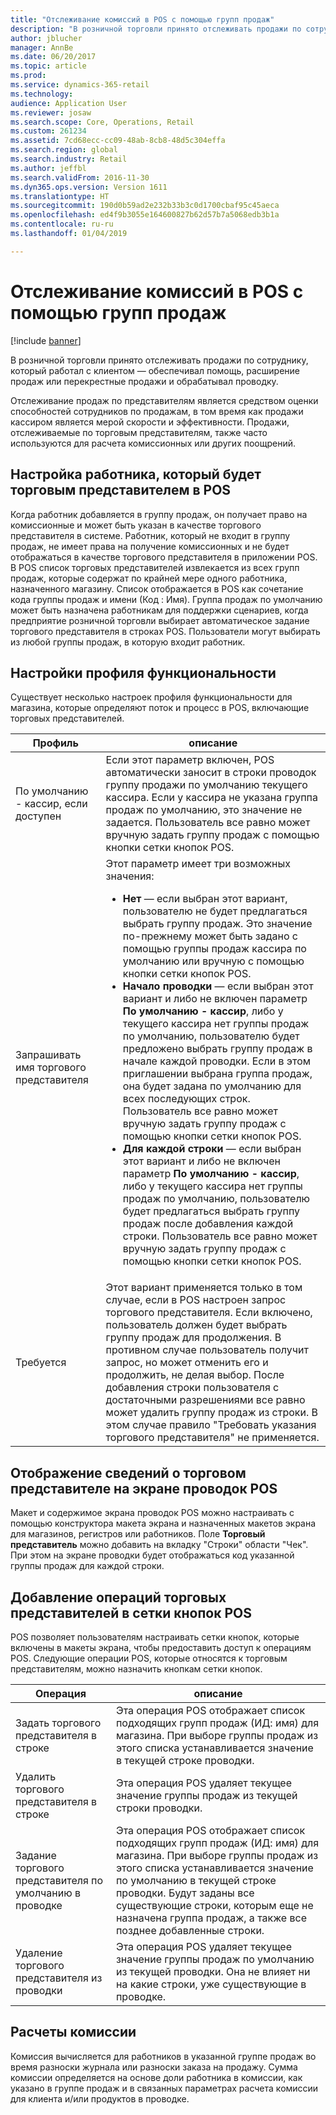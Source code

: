 ```yaml
---
title: "Отслеживание комиссий в POS с помощью групп продаж"
description: "В розничной торговли принято отслеживать продажи по сотруднику, который работал с клиентом — обеспечивал помощь, расширение продаж или перекрестные продажи и обрабатывал проводку."
author: jblucher
manager: AnnBe
ms.date: 06/20/2017
ms.topic: article
ms.prod: 
ms.service: dynamics-365-retail
ms.technology: 
audience: Application User
ms.reviewer: josaw
ms.search.scope: Core, Operations, Retail
ms.custom: 261234
ms.assetid: 7cd68ecc-cc09-48ab-8cb8-48d5c304effa
ms.search.region: global
ms.search.industry: Retail
ms.author: jeffbl
ms.search.validFrom: 2016-11-30
ms.dyn365.ops.version: Version 1611
ms.translationtype: HT
ms.sourcegitcommit: 190d0b59ad2e232b33b3c0d1700cbaf95c45aeca
ms.openlocfilehash: ed4f9b3055e164600827b62d57b7a5068edb3b1a
ms.contentlocale: ru-ru
ms.lasthandoff: 01/04/2019

---
```


# <a name="track-commissions-in-the-point-of-sale-pos-by-using-sales-groups"></a>Отслеживание комиссий в POS с помощью групп продаж

[!include [banner](includes/banner.md)]

В розничной торговли принято отслеживать продажи по сотруднику, который работал с клиентом — обеспечивал помощь, расширение продаж или перекрестные продажи и обрабатывал проводку.

Отслеживание продаж по представителям является средством оценки способностей сотрудников по продажам, в том время как продажи кассиром является мерой скорости и эффективности. Продажи, отслеживаемые по торговым представителям, также часто используются для расчета комиссионных или других поощрений.

## <a name="configuring-a-worker-to-be-a-sales-representative-in-pos"></a>Настройка работника, который будет торговым представителем в POS

Когда работник добавляется в группу продаж, он получает право на комиссионные и может быть указан в качестве торгового представителя в системе. Работник, который не входит в группу продаж, не имеет права на получение комиссионных и не будет отображаться в качестве торгового представителя в приложении POS. В POS список торговых представителей извлекается из всех групп продаж, которые содержат по крайней мере одного работника, назначенного магазину. Список отображается в POS как сочетание кода группы продаж и имени (Код : Имя). Группа продаж по умолчанию может быть назначена работникам для поддержки сценариев, когда предприятие розничной торговли выбирает автоматическое задание торгового представителя в строках POS. Пользователи могут выбирать из любой группы продаж, в которую входит работник.

## <a name="functionality-profile-settings"></a>Настройки профиля функциональности

Существует несколько настроек профиля функциональности для магазина, которые определяют поток и процесс в POS, включающие торговых представителей.

<table>
<thead>
<tr>
<th>Профиль</th>
<th>описание</th>
</tr>
</thead>
<tbody>
<tr>
<td>По умолчанию - кассир, если доступен</td>
<td>Если этот параметр включен, POS автоматически заносит в строки проводок группу продажи по умолчанию текущего кассира. Если у кассира не указана группа продаж по умолчанию, это значение не задается. Пользователь все равно может вручную задать группу продаж с помощью кнопки сетки кнопок POS.</td>
</tr>
<tr>
<td>Запрашивать имя торгового представителя</td>
<td>Этот параметр имеет три возможных значения:
<ul>
<li><strong>Нет</strong> — если выбран этот вариант, пользователю не будет предлагаться выбрать группу продаж. Это значение по-прежнему может быть задано с помощью группы продаж кассира по умолчанию или вручную с помощью кнопки сетки кнопок POS.</li>
<li><strong>Начало проводки</strong> — если выбран этот вариант и либо не включен параметр <strong>По умолчанию - кассир</strong>, либо у текущего кассира нет группы продаж по умолчанию, пользователю будет предложено выбрать группу продаж в начале каждой проводки. Если в этом приглашении выбрана группа продаж, она будет задана по умолчанию для всех последующих строк. Пользователь все равно может вручную задать группу продаж с помощью кнопки сетки кнопок POS.</li>
<li><strong>Для каждой строки</strong> — если выбран этот вариант и либо не включен параметр <strong>По умолчанию - кассир</strong>, либо у текущего кассира нет группы продаж по умолчанию, пользователю будет предлагаться выбрать группу продаж после добавления каждой строки. Пользователь все равно может вручную задать группу продаж с помощью кнопки сетки кнопок POS.</li>
</ul>
</td>
</tr>
<tr>
<td>Требуется</td>
<td>Этот вариант применяется только в том случае, если в POS настроен запрос торгового представителя. Если включено, пользователь должен будет выбрать группу продаж для продолжения. В противном случае пользователь получит запрос, но может отменить его и продолжить, не делая выбор. После добавления строки пользователя с достаточными разрешениями все равно может удалить группу продаж из строки. В этом случае правило "Требовать указания торгового представителя" не применяется.</td>
</tr>
</tbody>
</table>

## <a name="displaying-the-sales-representative-information-on-the-pos-transactions-screen"></a>Отображение сведений о торговом представителе на экране проводок POS

Макет и содержимое экрана проводок POS можно настраивать с помощью конструктора макета экрана и назначенных макетов экрана для магазинов, регистров или работников. Поле **Торговый представитель** можно добавить на вкладку "Строки" области "Чек".  При этом на экране проводки будет отображаться код указанной группы продаж для каждой строки.

## <a name="adding-sales-representative-operations-to-pos-button-grids"></a>Добавление операций торговых представителей в сетки кнопок POS

POS позволяет пользователям настраивать сетки кнопок, которые включены в макеты экрана, чтобы предоставить доступ к операциям POS. Следующие операции POS, которые относятся к торговым представителям, можно назначить кнопкам сетки кнопок.

| Операция                                 | описание |
|-------------------------------------------|-------------|
| Задать торгового представителя в строке          | Эта операция POS отображает список подходящих групп продаж (ИД: имя) для магазина. При выборе группы продаж из этого списка устанавливается значение в текущей строке проводки. |
| Удалить торгового представителя в строке        | Эта операция POS удаляет текущее значение группы продаж из текущей строки проводки. |
| Задание торгового представителя по умолчанию в проводке   | Эта операция POS отображает список подходящих групп продаж (ИД: имя) для магазина. При выборе группы продаж из этого списка устанавливается значение по умолчанию в текущей строке проводки. Будут заданы все существующие строки, которым еще не назначена группа продаж, а также все позднее добавленные строки. |
| Удаление торгового представителя из проводки | Эта операция POS удаляет текущее значение группы продаж по умолчанию из текущей проводки. Она не влияет ни на какие строки, уже существующие в проводке. |

## <a name="calculating-commissions"></a>Расчеты комиссии

Комиссия вычисляется для работников в указанной группе продаж во время разноски журнала или разноски заказа на продажу. Сумма комиссии определяется на основе доли работника в комиссии, как указано в группе продаж и в связанных параметрах расчета комиссии для клиента и/или продуктов в проводке.

